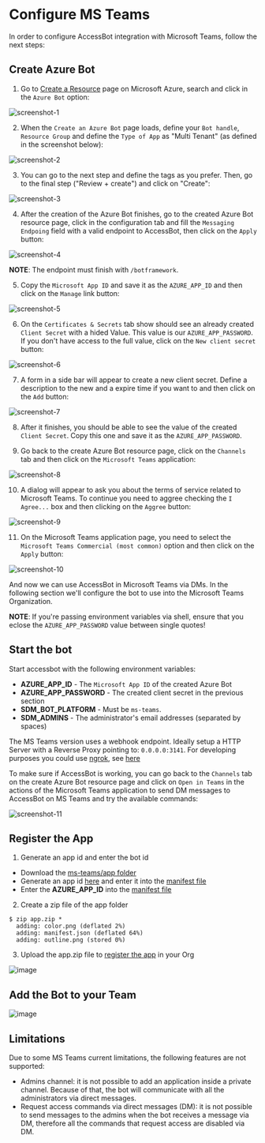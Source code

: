 # Configure MS Teams

In order to configure AccessBot integration with Microsoft Teams, follow the next steps:

## Create Azure Bot

1. Go to [Create a Resource](https://portal.azure.com/#create/hub) page on Microsoft Azure, search and click in the `Azure Bot` option:

![screenshot-1](https://user-images.githubusercontent.com/49597325/190436698-601d0252-8f48-4be0-8bea-bf97538365e4.png)

2. When the `Create an Azure Bot` page loads, define your `Bot handle`, `Resource Group` and define the `Type of App` as "Multi Tenant" (as defined in the screenshot below):

![screenshot-2](https://user-images.githubusercontent.com/49597325/190436895-99fdffa5-f01d-4d9a-882c-00be39023e9d.png)

3. You can go to the next step and define the tags as you prefer. Then, go to the final step ("Review + create") and click on "Create":

![screenshot-3](https://user-images.githubusercontent.com/49597325/190437280-9e42b4b0-a081-44fc-808e-bd4145e463ad.png)

4. After the creation of the Azure Bot finishes, go to the created Azure Bot resource page, click in the configuration tab and fill the `Messaging Endpoing` field with a valid endpoint to AccessBot, then click on the `Apply` button:

![screenshot-4](https://user-images.githubusercontent.com/49597325/190437585-1676d97a-6339-4706-b1c2-645845d5a656.png)

**NOTE**: The endpoint must finish with `/botframework`.

5. Copy the `Microsoft App ID` and save it as the `AZURE_APP_ID` and then click on the `Manage` link button:

![screenshot-5](https://user-images.githubusercontent.com/49597325/190438583-7382b2cf-0b2e-4ee6-9476-6638a0bdc188.png)

6. On the `Certificates & Secrets` tab show should see an already created `Client Secret` with a hided Value. This value is our `AZURE_APP_PASSWORD`. If you don't have access to the full value, click on the `New client secret` button:

![screenshot-6](https://user-images.githubusercontent.com/49597325/190439055-c85ee998-b8d0-418f-96b5-d09574258519.png)

7. A form in a side bar will appear to create a new client secret. Define a description to the new and a expire time if you want to and then click on the `Add` button:

![screenshot-7](https://user-images.githubusercontent.com/49597325/190439658-2f4fa522-6872-4470-aaeb-fb397a610522.png)

8. After it finishes, you should be able to see the value of the created `Client Secret`. Copy this one and save it as the `AZURE_APP_PASSWORD`.

9. Go back to the create Azure Bot resource page, click on the `Channels` tab and then click on the `Microsoft Teams` application:

![screenshot-8](https://user-images.githubusercontent.com/49597325/190440440-adb0d234-e48d-454b-a0a2-6e013b5f0978.png)

10. A dialog will appear to ask you about the terms of service related to Microsoft Teams. To continue you need to aggree checking the `I Agree...` box and then clicking on the `Aggree` button:

![screenshot-9](https://user-images.githubusercontent.com/49597325/190440728-d6533b00-07c0-4d02-8bc0-03021d815b98.png)

11. On the Microsoft Teams application page, you need to select the `Microsoft Teams Commercial (most common)` option and then click on the `Apply` button:

![screenshot-10](https://user-images.githubusercontent.com/49597325/190441039-72546561-8d0e-4ca2-b64d-634bbaf8ea8e.png)

And now we can use AccessBot in Microsoft Teams via DMs. In the following section we'll configure the bot to use into the Microsoft Teams Organization.

**NOTE**: If you're passing environment variables via shell, ensure that you eclose the `AZURE_APP_PASSWORD` value between single quotes!

## Start the bot

Start accessbot with the following environment variables: 
* **AZURE_APP_ID** - The `Microsoft App ID` of the created Azure Bot
* **AZURE_APP_PASSWORD** - The created client secret in the previous section
* **SDM_BOT_PLATFORM** - Must be `ms-teams`.
* **SDM_ADMINS** - The administrator's email addresses (separated by spaces)

The MS Teams version uses a webhook endpoint. Ideally setup a HTTP Server with a Reverse Proxy pointing to: `0.0.0.0:3141`. For developing purposes you could use [ngrok](https://ngrok.com/), see [here](https://github.com/strongdm/accessbot/tree/main/ms-teams/dev/http-server)

To make sure if AccessBot is working, you can go back to the `Channels` tab on the create Azure Bot resource page and click on `Open in Teams` in the actions of the Microsoft Teams application to send DM messages to AccessBot on MS Teams and try the available commands:

![screenshot-11](https://user-images.githubusercontent.com/49597325/190443933-e11eca22-9611-4d06-9041-4b07de8cee26.png)

## Register the App

1. Generate an app id and enter the bot id
* Download the [ms-teams/app folder](https://github.com/strongdm/accessbot/blob/main/ms-teams/app)
* Generate an app id [here](https://www.uuidgenerator.net/version1) and enter it into the [manifest file](https://github.com/strongdm/accessbot/blob/main/ms-teams/app/manifest.json#L5)
* Enter the **AZURE_APP_ID** into the [manifest file](https://github.com/strongdm/accessbot/blob/main/ms-teams/app/manifest.json#L42)

2. Create a zip file of the app folder
```
$ zip app.zip *
  adding: color.png (deflated 2%)
  adding: manifest.json (deflated 64%)
  adding: outline.png (stored 0%)
```

3. Upload the app.zip file to [register the app](https://admin.teams.microsoft.com/) in your Org 

![image](https://user-images.githubusercontent.com/313803/141984124-60ab1eb8-ef3c-4cbb-9179-6c3767b86f34.png)

## Add the Bot to your Team

![image](https://user-images.githubusercontent.com/313803/141984925-d847d84a-c4ff-49f8-be14-c2c632616fbf.png)

## Limitations

Due to some MS Teams current limitations, the following features are not supported:

- Admins channel: it is not possible to add an application inside a private channel. Because of that, the bot will communicate with all the administrators via direct messages.
- Request access commands via direct messages (DM): it is not possible to send messages to the admins when the bot receives a message via DM, therefore all the commands that request access are disabled via DM.
